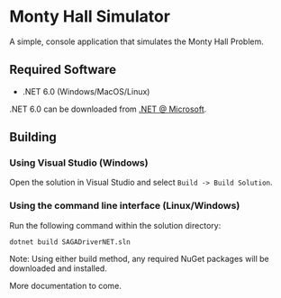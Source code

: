 # Monty Hall Simulator

A simple, console application that simulates the Monty Hall Problem.

## Required Software

* .NET 6.0 (Windows/MacOS/Linux)

.NET 6.0 can be downloaded from [.NET @ Microsoft](https://dotnet.microsoft.com/en-us/download).

## Building

### Using Visual Studio (Windows)

Open the solution in Visual Studio and select `Build -> Build Solution`.

### Using the command line interface (Linux/Windows)

Run the following command within the solution directory:

`dotnet build SAGADriverNET.sln`

Note: Using either build method, any required NuGet packages will be downloaded and installed.


More documentation to come.